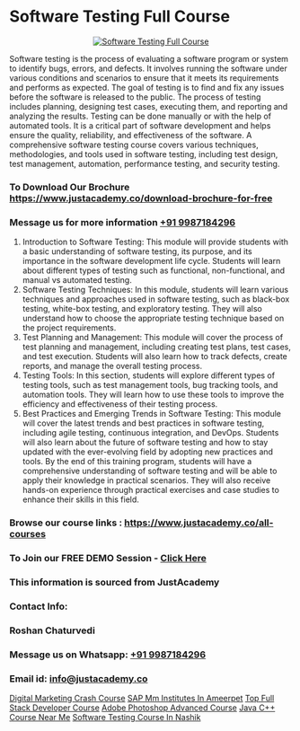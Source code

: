 # Software Testing Full Course

<p align="center">
  <a href="https://justacademy.co/program-detail/software-testing">
    <img src="https://justacademy.co/storage2/program_images/1704700438.webp" alt="Software Testing Full Course">
  </a>
</p>


Software testing is the process of evaluating a software program or system to identify bugs, errors, and defects. It involves running the software under various conditions and scenarios to ensure that it meets its requirements and performs as expected. The goal of testing is to find and fix any issues before the software is released to the public. The process of testing includes planning, designing test cases, executing them, and reporting and analyzing the results. Testing can be done manually or with the help of automated tools. It is a critical part of software development and helps ensure the quality, reliability, and effectiveness of the software. A comprehensive software testing course covers various techniques, methodologies, and tools used in software testing, including test design, test management, automation, performance testing, and security testing.
### To Download Our Brochure https://www.justacademy.co/download-brochure-for-free
### Message us for more information [+91 9987184296](https://api.whatsapp.com/send?phone=919987184296)
1) Introduction to Software Testing: This module will provide students with a basic understanding of software testing, its purpose, and its importance in the software development life cycle. Students will learn about different types of testing such as functional, non-functional, and manual vs automated testing.
2) Software Testing Techniques: In this module, students will learn various techniques and approaches used in software testing, such as black-box testing, white-box testing, and exploratory testing. They will also understand how to choose the appropriate testing technique based on the project requirements.
3) Test Planning and Management: This module will cover the process of test planning and management, including creating test plans, test cases, and test execution. Students will also learn how to track defects, create reports, and manage the overall testing process.
4) Testing Tools: In this section, students will explore different types of testing tools, such as test management tools, bug tracking tools, and automation tools. They will learn how to use these tools to improve the efficiency and effectiveness of their testing process.
5) Best Practices and Emerging Trends in Software Testing: This module will cover the latest trends and best practices in software testing, including agile testing, continuous integration, and DevOps. Students will also learn about the future of software testing and how to stay updated with the ever-evolving field by adopting new practices and tools. 
By the end of this training program, students will have a comprehensive understanding of software testing and will be able to apply their knowledge in practical scenarios. They will also receive hands-on experience through practical exercises and case studies to enhance their skills in this field.

### Browse our course links : https://www.justacademy.co/all-courses 
### To Join our FREE DEMO Session - [Click Here](https://www.justacademy.co/register-for-course-demo)


### This information is sourced from JustAcademy
### Contact Info:
### Roshan Chaturvedi
### Message us on Whatsapp: [+91 9987184296](https://api.whatsapp.com/send?phone=919987184296)
### Email id: [info@justacademy.co](mailto:info@justacademy.co)
                    
[Digital Marketing Crash Course](https://www.linkedin.com/pulse/digital-marketing-crash-course-justacademy-bay-area-slqnc?trackingId=Ng8Iz%2F%2B60SeyMDKKCces7Q%3D%3D&lipi=urn%3Ali%3Apage%3Ad_flagship3_company_admin%3BhbElZiCQTlqguIKF9h%2Fv0A%3D%3D)
[SAP Mm Institutes In Ameerpet](https://www.linkedin.com/pulse/sap-mm-institutes-ameerpet-software-training-mountain-view-zazuf/)
[Top Full Stack Developer Course](https://medium.com/@akanshapatil/top-full-stack-developer-course-336f16e5a372)
[Adobe Photoshop Advanced Course](https://medium.com/@shivamja27/adobe-photoshop-advanced-course-926d3e872889)
[Java C++ Course Near Me](https://justacademyin.github.io/Articles/Java-C++-Course-Near-Me)
[Software Testing Course In Nashik](https://justacademyin.github.io/Articles/Software-Testing-Course-In-Nashik)
